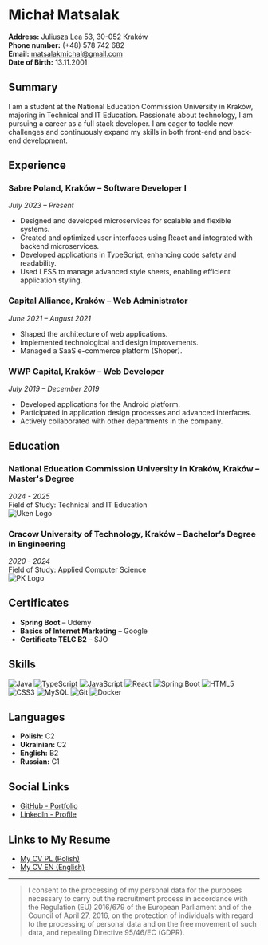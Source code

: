 # Michał Matsalak

**Address:** Juliusza Lea 53, 30-052 Kraków  
**Phone number:** (+48) 578 742 682  
**Email:** [matsalakmichal@gmail.com](mailto:matsalakmichal@gmail.com)  
**Date of Birth:** 13.11.2001  

## Summary

I am a student at the National Education Commission University in Kraków, majoring in Technical and IT Education. Passionate about technology, I am pursuing a career as a full stack developer. I am eager to tackle new challenges and continuously expand my skills in both front-end and back-end development.

## Experience

### Sabre Poland, Kraków – Software Developer I
*July 2023 – Present*
- Designed and developed microservices for scalable and flexible systems.
- Created and optimized user interfaces using React and integrated with backend microservices.
- Developed applications in TypeScript, enhancing code safety and readability.
- Used LESS to manage advanced style sheets, enabling efficient application styling.

### Capital Alliance, Kraków – Web Administrator
*June 2021 – August 2021*
- Shaped the architecture of web applications.
- Implemented technological and design improvements.
- Managed a SaaS e-commerce platform (Shoper).

### WWP Capital, Kraków – Web Developer
*July 2019 – December 2019*
- Developed applications for the Android platform.
- Participated in application design processes and advanced interfaces.
- Actively collaborated with other departments in the company.

## Education

### National Education Commission University in Kraków, Kraków – Master's Degree
*2024 - 2025*  
Field of Study: Technical and IT Education  
![Uken Logo](https://th.bing.com/th/id/OIP.yKbH_sAfT7sv3P0rUi38gQHaGp?rs=1&pid=ImgDetMain)

### Cracow University of Technology, Kraków – Bachelor’s Degree in Engineering
*2020 - 2024*  
Field of Study: Applied Computer Science  
![PK Logo](https://th.bing.com/th/id/OIP.3UI2ywG9ETJ3foxRS-NJdgHaHv?rs=1&pid=ImgDetMain)

## Certificates

- **Spring Boot** – Udemy
- **Basics of Internet Marketing** – Google
- **Certificate TELC B2** – SJO

## Skills

![Java](https://img.shields.io/badge/Java-007396?style=for-the-badge&logo=java&logoColor=white)
![TypeScript](https://img.shields.io/badge/TypeScript-3178C6?style=for-the-badge&logo=typescript&logoColor=white)
![JavaScript](https://img.shields.io/badge/JavaScript-F7DF1E?style=for-the-badge&logo=javascript&logoColor=black)
![React](https://img.shields.io/badge/React-61DAFB?style=for-the-badge&logo=react&logoColor=black)
![Spring Boot](https://img.shields.io/badge/Spring%20Boot-6DB33F?style=for-the-badge&logo=springboot&logoColor=white)
![HTML5](https://img.shields.io/badge/HTML5-E34F26?style=for-the-badge&logo=html5&logoColor=white)
![CSS3](https://img.shields.io/badge/CSS3-1572B6?style=for-the-badge&logo=css3&logoColor=white)
![MySQL](https://img.shields.io/badge/MySQL-00758F?style=for-the-badge&logo=mysql&logoColor=white)
![Git](https://img.shields.io/badge/Git-F05032?style=for-the-badge&logo=git&logoColor=white)
![Docker](https://img.shields.io/badge/Docker-2496ED?style=for-the-badge&logo=docker&logoColor=white)

## Languages

- **Polish:** C2
- **Ukrainian:** C2
- **English:** B2
- **Russian:** C1

## Social Links

- [GitHub - Portfolio](https://github.com/yourusername)
- [LinkedIn - Profile](https://linkedin.com/in/yourusername)

## Links to My Resume

- [My CV PL (Polish)](https://docs.google.com/document/d/16oTEUSwQh29ZVxFjT-9pltRWmo1XrJ7m/edit?usp=sharing&ouid=105718250807664062014&rtpof=true&sd=true)
- [My CV EN (English)](https://docs.google.com/document/d/1-5vOvb7sHmVqcopIgygMq0KubF8zZD7v/edit?usp=sharing&ouid=105718250807664062014&rtpof=true&sd=true)


---

> I consent to the processing of my personal data for the purposes necessary to carry out the recruitment process in accordance with the Regulation (EU) 2016/679 of the European Parliament and of the Council of April 27, 2016, on the protection of individuals with regard to the processing of personal data and on the free movement of such data, and repealing Directive 95/46/EC (GDPR).
